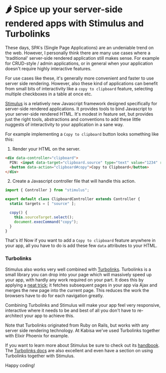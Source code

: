 # 🌶 Spice up your server-side rendered apps with Stimulus and Turbolinks

These days, SPA's (Single Page Applications) are an undeniable trend on the web. However, I personally think there are many use cases where a 'traditional' server-side rendered application still makes sense. For example for CRUD-style / admin applications, or in general when your application doesn't require highly interactive features.

For use cases like these, it's generally more convenient and faster to use server side rendering. However, also these kind of applications can benefit from small bits of interactivity like a `copy to clipboard` feature, selecting multiple checkboxes in a table at once etc.

[Stimulus](https://stimulusjs.org) is a relatively new Javascript framework designed specifically for server-side rendered applications. It provides tools to bind Javascript to your server-side rendered HTML. It's modest in feature set, but provides just the right tools, abstractions and conventions to add these little nuggests of interactivity to your application in a sane way.

For example implementing a `Copy to clipboard` button looks something like this:

1. Render your HTML on the server.

```html
<div data-controller="clipboard">
  PIN: <input data-target="clipboard.source" type="text" value="1234" readonly>
  <button data-action="clipboard#copy">Copy to Clipboard</button>
</div>
```

2. Create a Javascript controller file that will handle this action.

```javascript
import { Controller } from "stimulus";

export default class ClipboardController extends Controller {
  static targets = [ "source" ];

  copy() {
    this.sourceTarget.select();
    document.execCommand("copy");
  }
}
```

That's it! Now if you want to add a `Copy to clipboard` feature anywhere in your app, all you have to do is add these few `data` attributes to your HTML.

### Turbolinks

Stimulus also works very well combined with [Turbolinks](https://github.com/turbolinks/turbolinks/). Turbolinks is a small library you can drop into your page which will massively speed up your app, with hardly any work required on your part. It does this by applying a [neat trick](https://github.com/turbolinks/turbolinks/#navigating-with-turbolinks); it fetches subsequent pages in your app via Ajax and merges the new page into the current page. This reduces the work the browsers have to do for each navigation greatly.

Combining Turbolinks and Stimulus will make your app feel very responsive, interactive where it needs to be and best of all you don't have to re-architect your app to achieve this.

Note that Turbolinks originated from Ruby on Rails, but works with any server side rendering technology. At Kabisa we've used Turbolinks together with Elixir Phoenix for example.

If you want to learn more about Stimulus be sure to check out its [handbook](https://stimulusjs.org/handbook/introduction). The [Turbolinks docs](https://github.com/turbolinks/turbolinks/#attaching-behavior-with-stimulus) are also excellent and even have a section on using Turbolinks together with Stimulus.

Happy coding!